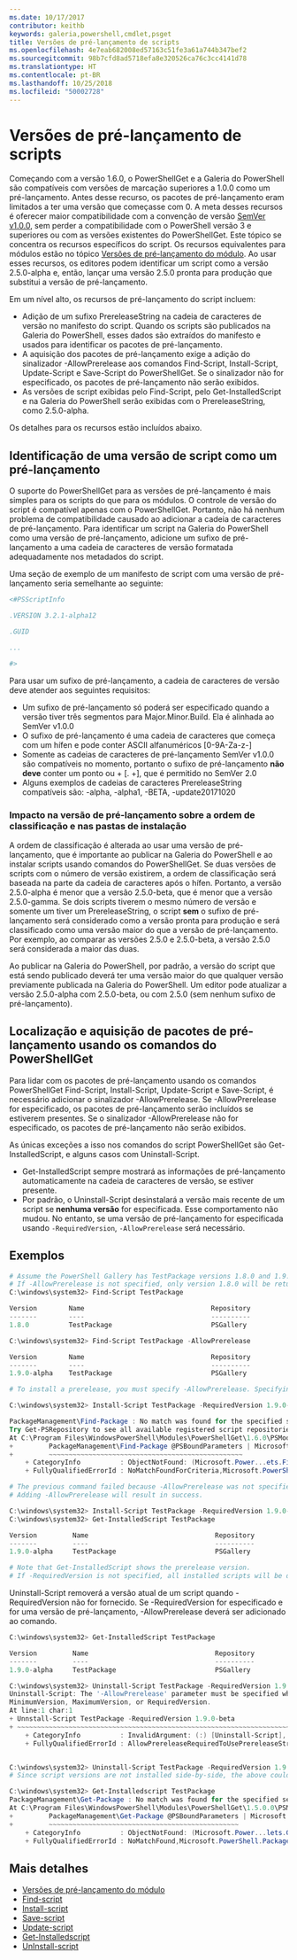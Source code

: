 ```yaml
---
ms.date: 10/17/2017
contributor: keithb
keywords: galeria,powershell,cmdlet,psget
title: Versões de pré-lançamento de scripts
ms.openlocfilehash: 4e7eab682008ed57163c51fe3a61a744b347bef2
ms.sourcegitcommit: 98b7cfd8ad5718efa8e320526ca76c3cc4141d78
ms.translationtype: HT
ms.contentlocale: pt-BR
ms.lasthandoff: 10/25/2018
ms.locfileid: "50002728"
---
```

# <a name="prerelease-versions-of-scripts"></a>Versões de pré-lançamento de scripts

Começando com a versão 1.6.0, o PowerShellGet e a Galeria do PowerShell são compatíveis com versões de marcação superiores a 1.0.0 como um pré-lançamento. Antes desse recurso, os pacotes de pré-lançamento eram limitados a ter uma versão que começasse com 0. A meta desses recursos é oferecer maior compatibilidade com a convenção de versão [SemVer v1.0.0](http://semver.org/spec/v1.0.0.html), sem perder a compatibilidade com o PowerShell versão 3 e superiores ou com as versões existentes do PowerShellGet. Este tópico se concentra os recursos específicos do script. Os recursos equivalentes para módulos estão no tópico [Versões de pré-lançamento do módulo](module-prerelease-support.md). Ao usar esses recursos, os editores podem identificar um script como a versão 2.5.0-alpha e, então, lançar uma versão 2.5.0 pronta para produção que substitui a versão de pré-lançamento.

Em um nível alto, os recursos de pré-lançamento do script incluem:

- Adição de um sufixo PrereleaseString na cadeia de caracteres de versão no manifesto do script. Quando os scripts são publicados na Galeria do PowerShell, esses dados são extraídos do manifesto e usados para identificar os pacotes de pré-lançamento.
- A aquisição dos pacotes de pré-lançamento exige a adição do sinalizador -AllowPrerelease aos comandos Find-Script, Install-Script, Update-Script e Save-Script do PowerShellGet. Se o sinalizador não for especificado, os pacotes de pré-lançamento não serão exibidos.
- As versões de script exibidas pelo Find-Script, pelo Get-InstalledScript e na Galeria do PowerShell serão exibidas com o PrereleaseString, como 2.5.0-alpha.

Os detalhes para os recursos estão incluídos abaixo.

## <a name="identifying-a-script-version-as-a-prerelease"></a>Identificação de uma versão de script como um pré-lançamento

O suporte do PowerShellGet para as versões de pré-lançamento é mais simples para os scripts do que para os módulos. O controle de versão do script é compatível apenas com o PowerShellGet. Portanto, não há nenhum problema de compatibilidade causado ao adicionar a cadeia de caracteres de pré-lançamento. Para identificar um script na Galeria do PowerShell como uma versão de pré-lançamento, adicione um sufixo de pré-lançamento a uma cadeia de caracteres de versão formatada adequadamente nos metadados do script.

Uma seção de exemplo de um manifesto de script com uma versão de pré-lançamento seria semelhante ao seguinte:

```powershell
<#PSScriptInfo

.VERSION 3.2.1-alpha12

.GUID

...

#>
```

Para usar um sufixo de pré-lançamento, a cadeia de caracteres de versão deve atender aos seguintes requisitos:

- Um sufixo de pré-lançamento só poderá ser especificado quando a versão tiver três segmentos para Major.Minor.Build.
  Ela é alinhada ao SemVer v1.0.0
- O sufixo de pré-lançamento é uma cadeia de caracteres que começa com um hífen e pode conter ASCII alfanuméricos [0-9A-Za-z-]
- Somente as cadeias de caracteres de pré-lançamento SemVer v1.0.0 são compatíveis no momento, portanto o sufixo de pré-lançamento **não deve** conter um ponto ou + [. +], que é permitido no SemVer 2.0
- Alguns exemplos de cadeias de caracteres PrereleaseString compatíveis são: -alpha, -alpha1, -BETA, -update20171020

### <a name="prerelease-versioning-impact-on-sort-order-and-installation-folders"></a>Impacto na versão de pré-lançamento sobre a ordem de classificação e nas pastas de instalação

A ordem de classificação é alterada ao usar uma versão de pré-lançamento, que é importante ao publicar na Galeria do PowerShell e ao instalar scripts usando comandos do PowerShellGet. Se duas versões de scripts com o número de versão existirem, a ordem de classificação será baseada na parte da cadeia de caracteres após o hífen. Portanto, a versão 2.5.0-alpha é menor que a versão 2.5.0-beta, que é menor que a versão 2.5.0-gamma. Se dois scripts tiverem o mesmo número de versão e somente um tiver um PrereleaseString, o script **sem** o sufixo de pré-lançamento será considerado como a versão pronta para produção e será classificado como uma versão maior do que a versão de pré-lançamento. Por exemplo, ao comparar as versões 2.5.0 e 2.5.0-beta, a versão 2.5.0 será considerada a maior das duas.

Ao publicar na Galeria do PowerShell, por padrão, a versão do script que está sendo publicado deverá ter uma versão maior do que qualquer versão previamente publicada na Galeria do PowerShell. Um editor pode atualizar a versão 2.5.0-alpha com 2.5.0-beta, ou com 2.5.0 (sem nenhum sufixo de pré-lançamento).

## <a name="finding-and-acquiring-prerelease-packages-using-powershellget-commands"></a>Localização e aquisição de pacotes de pré-lançamento usando os comandos do PowerShellGet

Para lidar com os pacotes de pré-lançamento usando os comandos PowerShellGet Find-Script, Install-Script, Update-Script e Save-Script, é necessário adicionar o sinalizador -AllowPrerelease. Se -AllowPrerelease for especificado, os pacotes de pré-lançamento serão incluídos se estiverem presentes. Se o sinalizador -AllowPrerelease não for especificado, os pacotes de pré-lançamento não serão exibidos.

As únicas exceções a isso nos comandos do script PowerShellGet são Get-InstalledScript, e alguns casos com Uninstall-Script.

- Get-InstalledScript sempre mostrará as informações de pré-lançamento automaticamente na cadeia de caracteres de versão, se estiver presente.
- Por padrão, o Uninstall-Script desinstalará a versão mais recente de um script se **nenhuma versão** for especificada. Esse comportamento não mudou. No entanto, se uma versão de pré-lançamento for especificada usando `-RequiredVersion`, `-AllowPrerelease` será necessário.

## <a name="examples"></a>Exemplos

```powershell
# Assume the PowerShell Gallery has TestPackage versions 1.8.0 and 1.9.0-alpha.
# If -AllowPrerelease is not specified, only version 1.8.0 will be returned.
C:\windows\system32> Find-Script TestPackage

Version        Name                                Repository           Description
-------        ----                                ----------           -----------
1.8.0          TestPackage                         PSGallery            Package used to validate changes to the PowerShe...

C:\windows\system32> Find-Script TestPackage -AllowPrerelease

Version        Name                                Repository           Description
-------        ----                                ----------           -----------
1.9.0-alpha    TestPackage                         PSGallery            Package used to validate changes to PowerShe...

# To install a prerelease, you must specify -AllowPrerelease. Specifying a prerelease version string is not sufficient.

C:\windows\system32> Install-Script TestPackage -RequiredVersion 1.9.0-alpha

PackageManagement\Find-Package : No match was found for the specified search criteria and script name 'TestPackage'.
Try Get-PSRepository to see all available registered script repositories.
At C:\Program Files\WindowsPowerShell\Modules\PowerShellGet\1.6.0\PSModule.psm1:1455 char:3
+         PackageManagement\Find-Package @PSBoundParameters | Microsoft ...
+         ~~~~~~~~~~~~~~~~~~~~~~~~~~~~~~~~~~~~~~~~~~~~~~~~~
    + CategoryInfo          : ObjectNotFound: (Microsoft.Power...ets.FindPackage:FindPackage)[Find-Package], Exception
    + FullyQualifiedErrorId : NoMatchFoundForCriteria,Microsoft.PowerShell.PackageManagement.Cmdlets.FindPackage

# The previous command failed because -AllowPrerelease was not specified.
# Adding -AllowPrerelease will result in success.

C:\windows\system32> Install-Script TestPackage -RequiredVersion 1.9.0-alpha -AllowPrerelease
C:\windows\system32> Get-InstalledScript TestPackage

Version         Name                                Repository           Description
-------         ----                                ----------           -----------
1.9.0-alpha     TestPackage                         PSGallery            Package used to validate changes to PowerShe...

# Note that Get-InstalledScript shows the prerelease version.
# If -RequiredVersion is not specified, all installed scripts will be displayed by Get-InstalledScript
```

Uninstall-Script removerá a versão atual de um script quando -RequiredVersion não for fornecido.
Se -RequiredVersion for especificado e for uma versão de pré-lançamento, -AllowPrerelease deverá ser adicionado ao comando.

``` powershell
C:\windows\system32> Get-InstalledScript TestPackage

Version         Name                                Repository           Description
-------         ----                                ----------           -----------
1.9.0-alpha     TestPackage                         PSGallery            Package used to validate changes to PowerShe...

C:\windows\system32> Uninstall-Script TestPackage -RequiredVersion 1.9.0-alpha
Uninstall-Script: The '-AllowPrerelease' parameter must be specified when using the Prerelease string in
MinimumVersion, MaximumVersion, or RequiredVersion.
At line:1 char:1
+ Unnstall-Script TestPackage -RequiredVersion 1.9.0-beta
+ ~~~~~~~~~~~~~~~~~~~~~~~~~~~~~~~~~~~~~~~~~~~~~~~~~~~~~~~~~~~~~~~~~~~~~
    + CategoryInfo          : InvalidArgument: (:) [Uninstall-Script], ArgumentException
    + FullyQualifiedErrorId : AllowPrereleaseRequiredToUsePrereleaseStringInVersion,Uninnstall-script


C:\windows\system32> Uninstall-Script TestPackage -RequiredVersion 1.9.0-alpha -AllowPrerelease
# Since script versions are not installed side-by-side, the above could be simply "Uninstall-Script TestPackage"

C:\windows\system32> Get-Installedscript TestPackage
PackageManagement\Get-Package : No match was found for the specified search criteria and script names 'testpackage'.
At C:\Program Files\WindowsPowerShell\Modules\PowerShellGet\1.5.0.0\PSModule.psm1:4088 char:9
+         PackageManagement\Get-Package @PSBoundParameters | Microsoft. ...
+         ~~~~~~~~~~~~~~~~~~~~~~~~~~~~~~~~~~~~~~~~~~~~~~~~
    + CategoryInfo          : ObjectNotFound: (Microsoft.Power...lets.GetPackage:GetPackage) [Get-Package], Exception
    + FullyQualifiedErrorId : NoMatchFound,Microsoft.PowerShell.PackageManagement.Cmdlets.GetPackage
```

## <a name="more-details"></a>Mais detalhes

- [Versões de pré-lançamento do módulo](module-prerelease-support.md)
- [Find-script](/powershell/module/powershellget/find-script)
- [Install-script](/powershell/module/powershellget/install-script)
- [Save-script](/powershell/module/powershellget/save-script)
- [Update-script](/powershell/module/powershellget/update-script)
- [Get-Installedscript](/powershell/module/powershellget/get-installedscript)
- [UnInstall-script](/powershell/module/powershellget/uninstall-script)
